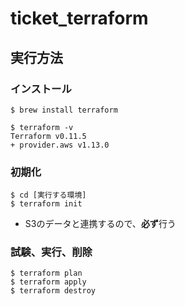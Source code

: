 # ticket_terraform

## 実行方法

### インストール

```
$ brew install terraform

$ terraform -v
Terraform v0.11.5
+ provider.aws v1.13.0
```

### 初期化
```
$ cd [実行する環境]
$ terraform init
```
* S3のデータと連携するので、**必ず**行う


### 試験、実行、削除
```
$ terraform plan
$ terraform apply
$ terraform destroy
```

